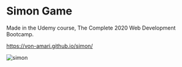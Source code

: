 # Simon Game 

Made in the Udemy course, The Complete 2020 Web Development Bootcamp.

https://von-amari.github.io/simon/

![simon](https://user-images.githubusercontent.com/60331179/79688664-f5022b80-820c-11ea-8076-c344aba3949b.png)
